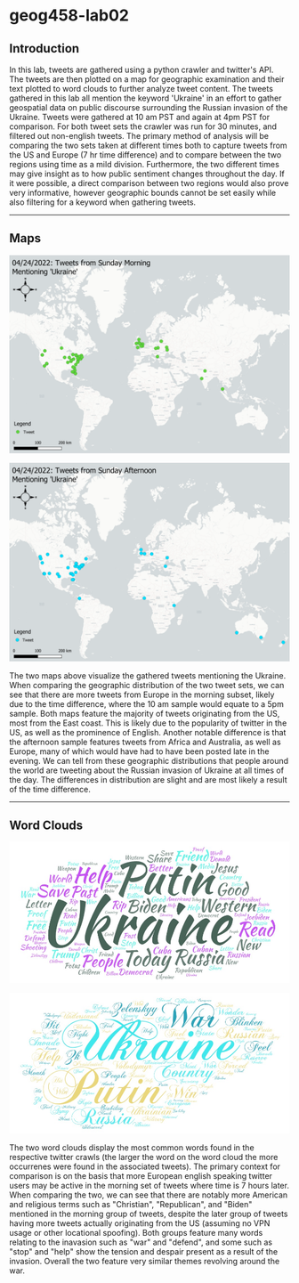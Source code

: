 # geog458-lab02

## Introduction

In this lab, tweets are gathered using a python crawler and twitter's API. The tweets are then plotted on a map for geographic examination and their text plotted to word clouds to further analyze tweet content.
The tweets gathered in this lab all mention the keyword 'Ukraine' in an effort to gather geospatial data on public discourse surrounding the Russian invasion of the Ukraine. Tweets were gathered at 10 am PST and again at 4pm PST for comparison. For both tweet sets the crawler was run for 30 minutes, and filtered out non-english tweets. The primary method of analysis will be comparing the two sets taken at different times both to capture tweets from the US and Europe (7 hr time difference) and to compare between the two regions using time as a mild division. Furthermore, the two different times may give insight as to how public sentiment changes throughout the day. If it were possible, a direct comparison between two regions would also prove very informative, however geographic bounds cannot be set easily while also filtering for a keyword when gathering tweets.

***

## Maps

![A map displaying tweets (morning)](/imgs/geotweets-1.png)

![A map displaying tweets (afternoon)](/imgs/geotweets-2.png)

The two maps above visualize the gathered tweets mentioning the Ukraine. When comparing the geographic distribution of the two tweet sets, we can see that there are more tweets from Europe in the morning subset, likely due to the time difference, where the 10 am sample would equate to a 5pm sample. Both maps feature the majority of tweets originating from the US, most from the East coast. This is likely due to the popularity of twitter in the US, as well as the prominence of English. Another notable difference is that the afternoon sample features tweets from Africa and Australia, as well as Europe, many of which would have had to have been posted late in the evening. We can tell from these geographic distributions that people around the world are tweeting about the Russian invasion of Ukraine at all times of the day. The differences in distribution are slight and are most likely a result of the time difference.

***

## Word Clouds

![A wordcloud from morning tweets](/imgs/wordcloud1.jpeg)

![A wordcloud from afternoon tweets](/imgs/wordcloud2.jpeg)

The two word clouds display the most common words found in the respective twitter crawls (the larger the word on the word cloud the more occurrenes were found in the associated tweets). The primary context for comparison is on the basis that more European english speaking twitter users may be active in the morning set of tweets where time is 7 hours later. When comparing the two, we can see that there are notably more American and religious terms such as "Christian", "Republican", and "Biden" mentioned in the morning group of tweets, despite the later group of tweets having more tweets actually originating from the US (assuming no VPN usage or other locational spoofing). Both groups feature many words relating to the inavasion such as "war" and "defend", and some such as "stop" and "help" show the tension and despair present as a result of the invasion. Overall the two feature very similar themes revolving around the war.